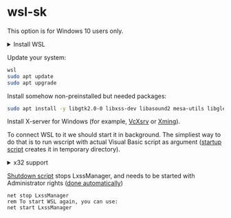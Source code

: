 # wsl-sk

This option is for Windows 10 users only. 

<details>
  <summary>Install WSL</summary>
  
[Make sure](https://aka.ms/wslinstall), you've enabled and installed WSL on your PC properly.
```batch
rem Powershell with Administrative privileges
Enable-WindowsOptionalFeature -Online -FeatureName "Microsoft-Windows-Subsystem-Linux"
rem After reboot you can install any distributive via Store or using powershell:
Invoke-WebRequest -Uri https://aka.ms/wsl-ubuntu-1604 -OutFile Ubuntu.appx -UseBasicParsing
```

After installation, you'll be able to run `bash`.
</details>

Update your system:
```bash
wsl
sudo apt update
sudo apt upgrade
```

Install somehow non-preinstalled but needed packages:
```bash
sudo apt install -y libgtk2.0-0 libxss-dev libasound2 mesa-utils libgles2-mesa
```

Install X-server for Windows (for example, [VcXsrv](https://github.com/ArcticaProject/vcxsrv/releases) or [Xming](https://sourceforge.net/projects/xming/)). 

To connect WSL to it we should start it in background. The simpliest way to do that is to run wscript with actual Visual Basic script as argument ([startup script](start.cmd) creates it in temporary directory).

<details>
  <summary>x32 support</summary>
 
WSL has issues with x32 architecture support - you can use solution I've found [here](https://github.com/Microsoft/WSL/issues/2468#issuecomment-374904520):

```bash
sudo apt install -y qemu-user-static
sudo update-binfmts --install i386 /usr/bin/qemu-i386-static --magic '\x7fELF\x01\x01\x01\x03\x00\x00\x00\x00\x00\x00\x00\x00\x03\x00\x03\x00\x01\x00\x00\x00' --mask '\xff\xff\xff\xff\xff\xff\xff\xfc\xff\xff\xff\xff\xff\xff\xff\xff\xf8\xff\xff\xff\xff\xff\xff\xff'
# unfortunately you should run this command @ every session start:
sudo service binfmt-support start
```
</details>
  
[Shutdown script](stop.cmd) stops LxssManager, and needs to be started with Administrator rights ([done automatically](https://stackoverflow.com/a/10052222))

```batch
net stop LxssManager
rem To start WSL again, you can use:
net start LxssManager
```
